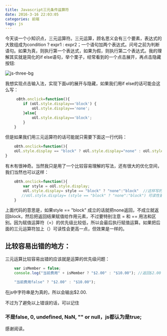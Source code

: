 ```yaml
---
title: Javascript三元条件运算符
date: 2016-3-16 22:03:05
categories: 前端
tags: js
---
```



今天谈一个小知识点，三元运算符。三元运算，顾名思义会有三个要素，表达式的大致组成为condition ? expr1 : expr2；一个语句加两个表达式。问号之前为判断语句。如果为真，则执行第一个表达式，如果为假，则执行第二个表达式。我的理解其实就是简化的if else语句，举个栗子，经常看到的一个点击展开，再点击隐藏按钮:

![js-three-bg](/uploads/three.png)

我想实现点击输入法，实现下面ul的展开与隐藏，如果我们用if else的话可能会这么写：

<!-- more -->

```js
     oBth.onclick=function(){
        if (oUl.style.display=='block') {
            oUl.style.display=='none';
        }else{
            oUl.style.display=='block';
        }
    }
```
但是如果我们用三元运算符的话可能就只需要下面这一行代码：

```js
    oBth.onclick=function(){
    oUl.style.display == "block" ? oUl.style.display="none" : oUl.style.display="block"
}
```

有木有很神奇。当然我只是用了一个比较容易理解的写法，还有很大的优化空间，我们当然也可以这样：

```js
    oBth.onclick=function(){
        var style = oUl.style.display;
        oUl.style.display= style == "block" ? "none":"block"  //这样写的话就一定不能忘了把运算结果重新赋值给元素 - -
　　    //oUl.style.display= (style == "block" ? "none":"block") 可读性更高
    }
```

上面代码的意思是，如果style == "block" 成立的话就把none返回，不成立就返回block，然后把返回结果赋值给作用元素，不过要特别注意 = 和 == 用法和区别。因为赋值运算符（=）的优先级比较低，所以会最后执行赋值运算。如果把后面的三元运算符加上（）可读性会更高一点，但效果是一样的。

## 比较容易出错的地方：

三元运算比较容易出错的应该就是运算的优先级问题：

```js
    var isMember = false;
    console.log("当前费用" + isMember ? "$2.00" : "$10.00"); //返回$2.00
```

```js
    "当前费用false" ? "$2.00" : "$10.00");
```
在js中字符串是为真的，所以会输出$2.00.

不过为了避免以上错误的话，可以记住
### 不是false, 0, undefined, NaN, "" or null，js都认为是true;
感谢阅读。
